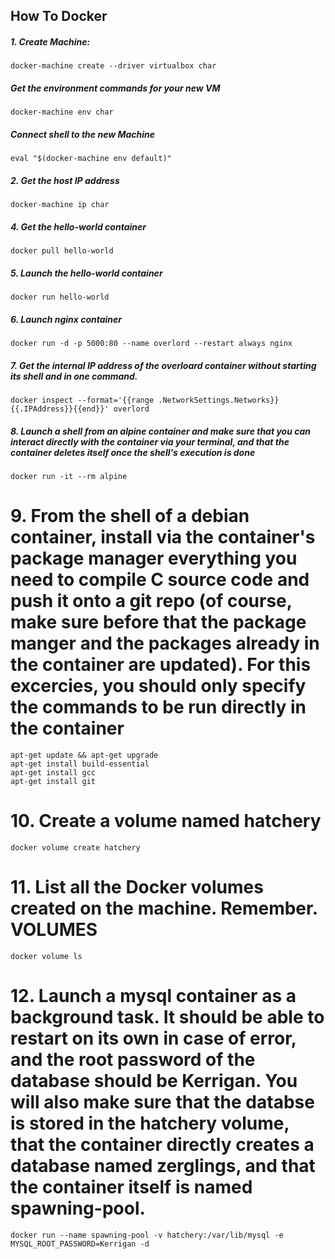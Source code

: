 ## How To Docker
##### 1. Create Machine:

	docker-machine create --driver virtualbox char

##### Get the environment commands for your new VM

	docker-machine env char

##### Connect shell to the new Machine

	eval "$(docker-machine env default)"

##### 2. Get the host IP address

	docker-machine ip char

##### 4. Get the hello-world container

	docker pull hello-world

##### 5. Launch the hello-world container

	docker run hello-world

##### 6. Launch nginx container

	docker run -d -p 5000:80 --name overlord --restart always nginx

##### 7. Get the internal IP address of the overloard container without starting its shell and in one command.

	docker inspect --format='{{range .NetworkSettings.Networks}}{{.IPAddress}}{{end}}' overlord

##### 8. Launch a shell from an alpine container and make sure that you can interact directly with the container via your terminal, and that the container deletes itself once the shell's execution is done

	docker run -it --rm alpine

# 9. From the shell of a debian container, install via the container's package manager everything you need to compile C source code and push it onto a git repo (of course, make sure before that the package manger and the packages already in the container are updated). For this excercies, you should only specify the commands to be run directly in the container

	apt-get update && apt-get upgrade
	apt-get install build-essential
	apt-get install gcc
	apt-get install git

# 10. Create a volume named hatchery
	
	docker volume create hatchery
	
# 11. List all the Docker volumes created on the machine. Remember. VOLUMES

	docker volume ls

# 12. Launch a mysql container as a background task. It should be able to restart on its own in case of error, and the root password of the database should be Kerrigan. You will also make sure that the databse is stored in the hatchery volume, that the container directly creates a database named zerglings, and that the container itself is named spawning-pool.

	docker run --name spawning-pool -v hatchery:/var/lib/mysql -e MYSQL_ROOT_PASSWORD=Kerrigan -d

